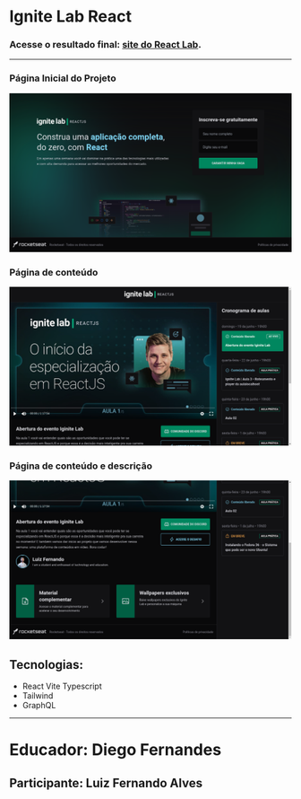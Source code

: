 # Ignite Lab React
### Acesse o resultado final: <a href="https://react-lab-ignite.vercel.app">site do React Lab</a>.
---
### Página Inicial do Projeto
<img src="./src/assets/screenshot-project/index.png">

### Página de conteúdo
<img src="./src/assets/screenshot-project/event.png">

### Página de conteúdo e descrição
<img src="./src/assets/screenshot-project/event-content.png">

## Tecnologias:
- React Vite Typescript
- Tailwind
- GraphQL

---
# Educador: Diego Fernandes
## Participante: Luiz Fernando Alves
